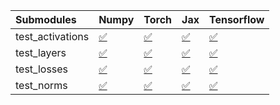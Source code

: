 | Submodules       | Numpy                                                                                                                           | Torch                                                                                                                           | Jax                                                                                                                             | Tensorflow                                                                                                                      |
|:-----------------|:--------------------------------------------------------------------------------------------------------------------------------|:--------------------------------------------------------------------------------------------------------------------------------|:--------------------------------------------------------------------------------------------------------------------------------|:--------------------------------------------------------------------------------------------------------------------------------|
| test_activations | <a href="https://github.com/unifyai/ivy/runs/8109746540?check_suite_focus=true" rel="noopener noreferrer" target="_blank">✅</a> | <a href="https://github.com/unifyai/ivy/runs/8109747170?check_suite_focus=true" rel="noopener noreferrer" target="_blank">✅</a> | <a href="https://github.com/unifyai/ivy/runs/8109747748?check_suite_focus=true" rel="noopener noreferrer" target="_blank">✅</a> | <a href="https://github.com/unifyai/ivy/runs/8109748321?check_suite_focus=true" rel="noopener noreferrer" target="_blank">✅</a> |
| test_layers      | <a href="https://github.com/unifyai/ivy/runs/8109746689?check_suite_focus=true" rel="noopener noreferrer" target="_blank">✅</a> | <a href="https://github.com/unifyai/ivy/runs/8109747336?check_suite_focus=true" rel="noopener noreferrer" target="_blank">✅</a> | <a href="https://github.com/unifyai/ivy/runs/8109747917?check_suite_focus=true" rel="noopener noreferrer" target="_blank">✅</a> | <a href="https://github.com/unifyai/ivy/runs/8109748488?check_suite_focus=true" rel="noopener noreferrer" target="_blank">✅</a> |
| test_losses      | <a href="https://github.com/unifyai/ivy/runs/8109746870?check_suite_focus=true" rel="noopener noreferrer" target="_blank">✅</a> | <a href="https://github.com/unifyai/ivy/runs/8109747491?check_suite_focus=true" rel="noopener noreferrer" target="_blank">✅</a> | <a href="https://github.com/unifyai/ivy/runs/8109748040?check_suite_focus=true" rel="noopener noreferrer" target="_blank">✅</a> | <a href="https://github.com/unifyai/ivy/runs/8109748704?check_suite_focus=true" rel="noopener noreferrer" target="_blank">✅</a> |
| test_norms       | <a href="https://github.com/unifyai/ivy/runs/8109747041?check_suite_focus=true" rel="noopener noreferrer" target="_blank">✅</a> | <a href="https://github.com/unifyai/ivy/runs/8109747611?check_suite_focus=true" rel="noopener noreferrer" target="_blank">✅</a> | <a href="https://github.com/unifyai/ivy/runs/8109748159?check_suite_focus=true" rel="noopener noreferrer" target="_blank">✅</a> | <a href="https://github.com/unifyai/ivy/runs/8109748906?check_suite_focus=true" rel="noopener noreferrer" target="_blank">✅</a> |